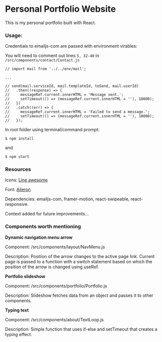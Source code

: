 # Personal Portfolio Website

This is my personal portfolio built with React.

### Usage:

Credentials to emailjs-com are passed with environment virables:

You will need to comment out lines `5, 32-40` in `/src/components/contact/Contact.js`
```sg
// import mail from '../../env/mail';

...

// send(mail.serviceId, mail.templateId, toSend, mail.userId)
//   .then((response) => {
//     messageRef.current.innerHTML = 'Message sent.';
//     setTimeout(() => (messageRef.current.innerHTML = ''), 10000);
//   })
//   .catch((err) => {
//     messageRef.current.innerHTML = 'Failed to send a message.';
//     setTimeout(() => (messageRef.current.innerHTML = ''), 10000);
//   });
```

In root folder using terminal/command prompt:

```sg
$ npm install
```
and
```sh
$ npm start
```

### Resources

Icons:  <a href="https://icons8.com/line-awesome">Line awesome</a>

Font: <a href="https://fonts.adobe.com/fonts/aileron">Aileron</a>

Dependencies: emailjs-com, framer-motion, react-swipeable, react-responsive.

Context added for future improvements...

### Components worth mentioning

**Dynamic navigation menu arrow**

Component: /src/components/layout/NavMenu.js

Description: Position of the arrow changes to the active page link. Current page is passed to a function with a switch statement based on which the position of the arrow is changed using useRef.

**Portfolio slideshow**

Component: /src/components/portfolio/Portfolio.js

Description: Slideshow fetches data from an object and passes it to other components.

**Typing text**

Component: /src/components/about/TextLoop.js

Description: Simple function that uses if-else and setTimeout that creates a typing effect. 

